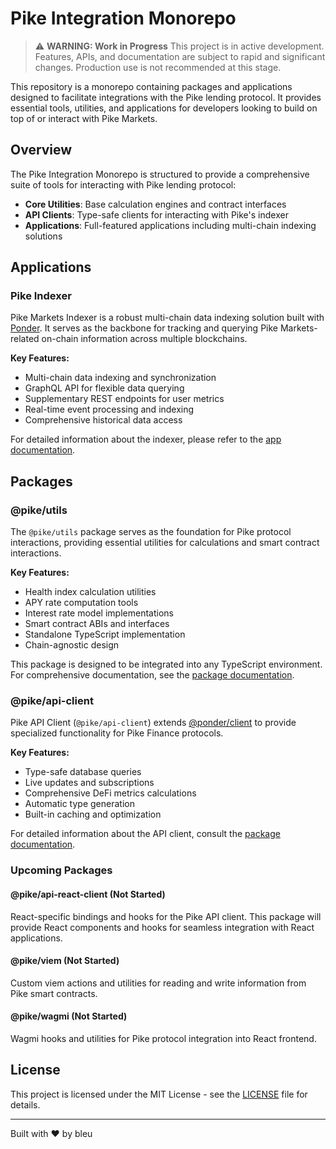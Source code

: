 # Pike Integration Monorepo

> ⚠️ **WARNING: Work in Progress**
> This project is in active development. Features, APIs, and documentation are subject to rapid and significant changes.
> Production use is not recommended at this stage.

This repository is a monorepo containing packages and applications designed to facilitate integrations with the Pike lending protocol. It provides essential tools, utilities, and applications for developers looking to build on top of or interact with Pike Markets.

## Overview

The Pike Integration Monorepo is structured to provide a comprehensive suite of tools for interacting with Pike lending protocol:

- **Core Utilities**: Base calculation engines and contract interfaces
- **API Clients**: Type-safe clients for interacting with Pike's indexer
- **Applications**: Full-featured applications including multi-chain indexing solutions

## Applications

### Pike Indexer

Pike Markets Indexer is a robust multi-chain data indexing solution built with [Ponder](https://ponder.sh/). It serves as the backbone for tracking and querying Pike Markets-related on-chain information across multiple blockchains.

**Key Features:**

- Multi-chain data indexing and synchronization
- GraphQL API for flexible data querying
- Supplementary REST endpoints for user metrics
- Real-time event processing and indexing
- Comprehensive historical data access

For detailed information about the indexer, please refer to the [app documentation](./packages/ponder-app/README.md).

## Packages

### @pike/utils

The `@pike/utils` package serves as the foundation for Pike protocol interactions, providing essential utilities for calculations and smart contract interactions.

**Key Features:**

- Health index calculation utilities
- APY rate computation tools
- Interest rate model implementations
- Smart contract ABIs and interfaces
- Standalone TypeScript implementation
- Chain-agnostic design

This package is designed to be integrated into any TypeScript environment. For comprehensive documentation, see the [package documentation](./packages/utils/README.md).

### @pike/api-client

Pike API Client (`@pike/api-client`) extends [@ponder/client](https://ponder-docs-git-kjs-live-ponder-sh.vercel.app/docs/query/client) to provide specialized functionality for Pike Finance protocols.

**Key Features:**

- Type-safe database queries
- Live updates and subscriptions
- Comprehensive DeFi metrics calculations
- Automatic type generation
- Built-in caching and optimization

For detailed information about the API client, consult the [package documentation](./packages/api-client/README.md).

### Upcoming Packages

#### @pike/api-react-client (Not Started)

React-specific bindings and hooks for the Pike API client. This package will provide React components and hooks for seamless integration with React applications.

#### @pike/viem (Not Started)

Custom viem actions and utilities for reading and write information from Pike smart contracts.

#### @pike/wagmi (Not Started)

Wagmi hooks and utilities for Pike protocol integration into React frontend.

## License

This project is licensed under the MIT License - see the [LICENSE](./LICENSE) file for details.

---

Built with ♥ by bleu
